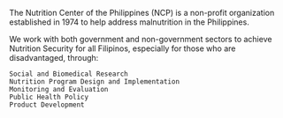 The Nutrition Center of the Philippines (NCP) is a non-profit organization established in 1974 to help address malnutrition in the Philippines.

We work with both government and non-government sectors to achieve Nutrition Security for all Filipinos, especially for those who are disadvantaged, through:

    Social and Biomedical Research
    Nutrition Program Design and Implementation
    Monitoring and Evaluation
    Public Health Policy
    Product Development

